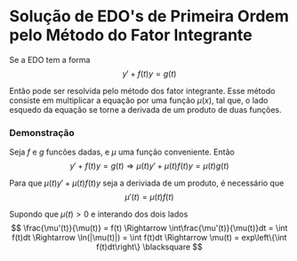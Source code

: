# Solução de EDO's de Primeira Ordem pelo Método do Fator Integrante

Se a EDO tem a forma
$$
y' + f(t)y = g(t)
$$

Então pode ser resolvida pelo método dos fator integrante. Esse método consiste em multiplicar a equação por uma função $\mu(x)$, tal que, o lado esquedo da equação se torne a derivada de um produto de duas funções.

### Demonstração
Seja $f$ e $g$ funcões dadas, e $\mu$ uma função conveniente. Então
$$
y' + f(t)y = g(t)
\Rightarrow
\mu(t)y' + \mu(t)f(t)y = \mu(t)g(t)
$$

Para que $\mu(t)y' + \mu(t)f(t)y$ seja a deriviada de um produto, é necessário que
$$
\mu'(t) = \mu(t)f(t)
$$

Supondo que $\mu(t)> 0$ e interando dos dois lados
$$
\frac{\mu'(t)}{\mu(t)} = f(t)
\Rightarrow
\int\frac{\mu'(t)}{\mu(t)}dt = \int f(t)dt
\Rightarrow
\ln(|\mu(t)|) = \int f(t)dt
\Rightarrow
\mu(t) = exp\left\{\int f(t)dt\right\}
\blacksquare
$$